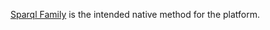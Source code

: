  [Sparql Family](../../Core%20Technologies/Webizen%20App%20Spec/SemWebSpecs/Sparql/Sparql%20Family.md) is the intended native method for the platform.